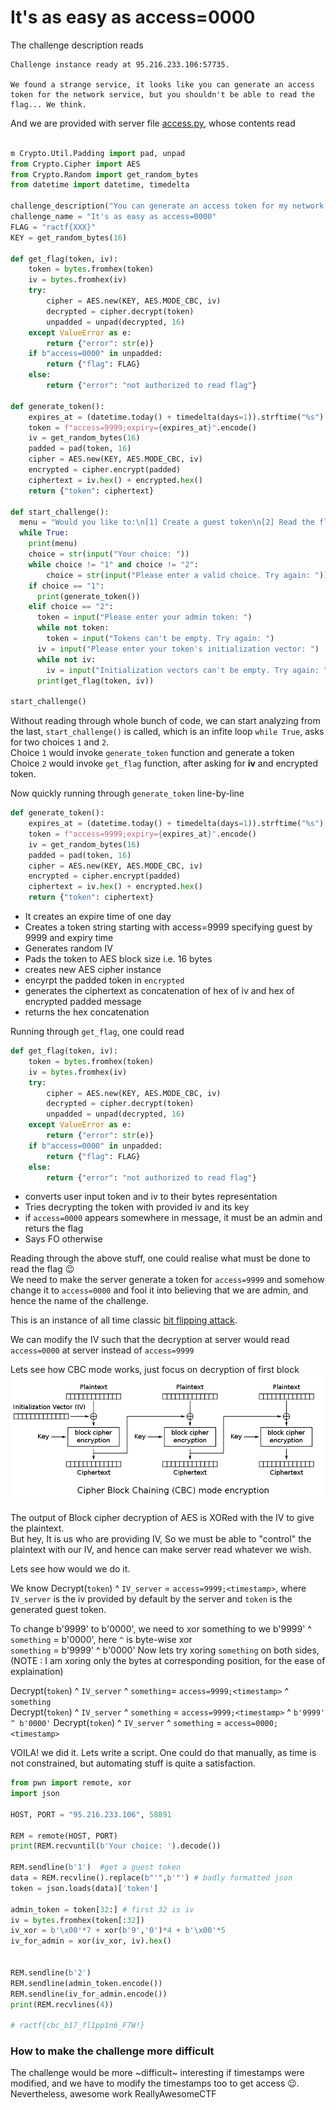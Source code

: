 # It's as easy as access=0000

The challenge description reads
```
Challenge instance ready at 95.216.233.106:57735.

We found a strange service, it looks like you can generate an access token for the network service, but you shouldn't be able to read the flag... We think.
```

And we are provided with server file [access.py](access.py), whose contents read
```python

m Crypto.Util.Padding import pad, unpad
from Crypto.Cipher import AES
from Crypto.Random import get_random_bytes
from datetime import datetime, timedelta

challenge_description("You can generate an access token for my network service, but you shouldn't be able to read the flag... I think.")
challenge_name = "It's as easy as access=0000"
FLAG = "ractf{XXX}"
KEY = get_random_bytes(16)

def get_flag(token, iv):
    token = bytes.fromhex(token)
    iv = bytes.fromhex(iv)
    try:
        cipher = AES.new(KEY, AES.MODE_CBC, iv)
        decrypted = cipher.decrypt(token)
        unpadded = unpad(decrypted, 16)
    except ValueError as e:
        return {"error": str(e)}
    if b"access=0000" in unpadded:
        return {"flag": FLAG}
    else:
        return {"error": "not authorized to read flag"}

def generate_token():
    expires_at = (datetime.today() + timedelta(days=1)).strftime("%s")
    token = f"access=9999;expiry={expires_at}".encode()
    iv = get_random_bytes(16)
    padded = pad(token, 16)
    cipher = AES.new(KEY, AES.MODE_CBC, iv)
    encrypted = cipher.encrypt(padded)
    ciphertext = iv.hex() + encrypted.hex()
    return {"token": ciphertext}

def start_challenge():
  menu = "Would you like to:\n[1] Create a guest token\n[2] Read the flag"
  while True:
    print(menu)
    choice = str(input("Your choice: "))
    while choice != "1" and choice != "2":
        choice = str(input("Please enter a valid choice. Try again: "))
    if choice == "1":
      print(generate_token())
    elif choice == "2":
      token = input("Please enter your admin token: ")
      while not token:
        token = input("Tokens can't be empty. Try again: ")
      iv = input("Please enter your token's initialization vector: ")
      while not iv:
        iv = input("Initialization vectors can't be empty. Try again: ")
      print(get_flag(token, iv))

start_challenge()
```
Without reading through whole bunch of code, we can start analyzing from the last, `start_challenge()` is called, which is an infite loop `while True`,
asks for two choices `1` and `2`.  
Choice `1` would invoke `generate_token` function and generate a token  
Choice `2` would invoke `get_flag` function, after asking for **iv** and encrypted token.  

Now quickly running through `generate_token` line-by-line
```python
def generate_token():
    expires_at = (datetime.today() + timedelta(days=1)).strftime("%s")
    token = f"access=9999;expiry={expires_at}".encode()
    iv = get_random_bytes(16)
    padded = pad(token, 16)
    cipher = AES.new(KEY, AES.MODE_CBC, iv)
    encrypted = cipher.encrypt(padded)
    ciphertext = iv.hex() + encrypted.hex()
    return {"token": ciphertext}
```
  * It creates an expire time of one day
  * Creates a token string starting with access=9999 specifying guest by 9999 and expiry time
  * Generates random IV
  * Pads the token to AES block size i.e. 16 bytes
  * creates new AES cipher instance
  * encyrpt the padded token in `encrypted`
  * generates the ciphertext as concatenation of hex of iv and hex of encrypted padded message
  * returns the hex concatenation

Running through `get_flag`, one could read
```python
def get_flag(token, iv):
    token = bytes.fromhex(token)
    iv = bytes.fromhex(iv)
    try:
        cipher = AES.new(KEY, AES.MODE_CBC, iv)
        decrypted = cipher.decrypt(token)
        unpadded = unpad(decrypted, 16)
    except ValueError as e:
        return {"error": str(e)}
    if b"access=0000" in unpadded:
        return {"flag": FLAG}
    else:
        return {"error": "not authorized to read flag"}
```
  * converts user input token and iv to their bytes representation
  * Tries decrypting the token with provided iv and its key
  * if `access=0000` appears somewhere in message, it must be an admin and returs the flag
  * Says FO otherwise

Reading through the above stuff, one could realise what must be done to read the flag :wink:  
We need to make the server generate a token for `access=9999` and somehow change it to `access=0000` and fool it into believing that we are admin, and hence the name of the challenge.

This is an instance of all time classic [bit flipping attack](https://en.wikipedia.org/wiki/Bit-flipping_attack).

We can modify the IV such that the decryption at server would read `access=0000` at server instead of `access=9999`

Lets see how CBC mode works, just focus on decryption of first block
![](CBC_MODE.png)

The output of Block cipher decryption of AES is XORed with the IV to give the plaintext.  
But hey, It is us who are providing IV, So we must be able to "control" the plaintext with our IV, and hence can make server read whatever we wish. 

Lets see how would we do it.

We know Decrypt(`token`) ^ `IV_server` = `access=9999;<timestamp>`, where `IV_server` is the iv provided by default by the server and `token` is the generated guest token.

To change b'9999' to b'0000', we need to xor something to we
b'9999' ^ `something` = b'0000', here `^` is byte-wise xor  
`something` = b'9999' ^ b'0000'
Now lets try xoring `something` on both sides, (NOTE : I am xoring only the bytes at corresponding position, for the ease of explaination)     

Decrypt(`token`) ^ `IV_server` ^ `something`= `access=9999;<timestamp>` ^ `something`  
Decrypt(`token`) ^ `IV_server` ^ `something` = `access=9999;<timestamp>` ^ `b'9999' ^ b'0000'`
Decrypt(`token`) ^ `IV_server` ^ `something` = `access=0000;<timestamp>`

VOILA! we did it. Lets write a script.
One could do that manually, as time is not constrained, but automating stuff is quite a satisfaction.

```python
from pwn import remote, xor
import json

HOST, PORT = "95.216.233.106", 58891

REM = remote(HOST, PORT)
print(REM.recvuntil(b'Your choice: ').decode())

REM.sendline(b'1')  #get a guest token
data = REM.recvline().replace(b"'",b'"') # badly formatted json
token = json.loads(data)['token']

admin_token = token[32:] # first 32 is iv
iv = bytes.fromhex(token[:32])
iv_xor = b'\x00'*7 + xor(b'9','0')*4 + b'\x00'*5
iv_for_admin = xor(iv_xor, iv).hex()


REM.sendline(b'2')
REM.sendline(admin_token.encode())
REM.sendline(iv_for_admin.encode())
print(REM.recvlines(4))

# ractf{cbc_b17_fl1pp1n6_F7W!}
```

### How to make the challenge more difficult
The challenge would be more ~difficult~ interesting if timestamps were modified, and we have to modify the timestamps too to get access :wink:.  
Nevertheless, awesome work ReallyAwesomeCTF
